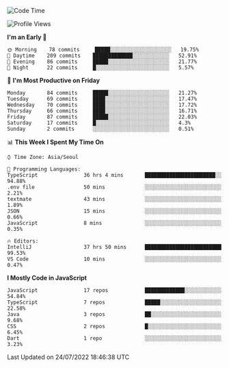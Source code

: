 <!--START_SECTION:waka-->
![Code Time](http://img.shields.io/badge/Code%20Time-0%20secs-blue)

![Profile Views](http://img.shields.io/badge/Profile%20Views-0-blue)

**I'm an Early 🐤** 

```text
🌞 Morning    78 commits     █████░░░░░░░░░░░░░░░░░░░░   19.75% 
🌆 Daytime    209 commits    █████████████░░░░░░░░░░░░   52.91% 
🌃 Evening    86 commits     █████░░░░░░░░░░░░░░░░░░░░   21.77% 
🌙 Night      22 commits     █░░░░░░░░░░░░░░░░░░░░░░░░   5.57%

```
📅 **I'm Most Productive on Friday** 

```text
Monday       84 commits     █████░░░░░░░░░░░░░░░░░░░░   21.27% 
Tuesday      69 commits     ████░░░░░░░░░░░░░░░░░░░░░   17.47% 
Wednesday    70 commits     ████░░░░░░░░░░░░░░░░░░░░░   17.72% 
Thursday     66 commits     ████░░░░░░░░░░░░░░░░░░░░░   16.71% 
Friday       87 commits     █████░░░░░░░░░░░░░░░░░░░░   22.03% 
Saturday     17 commits     █░░░░░░░░░░░░░░░░░░░░░░░░   4.3% 
Sunday       2 commits      ░░░░░░░░░░░░░░░░░░░░░░░░░   0.51%

```


📊 **This Week I Spent My Time On** 

```text
⌚︎ Time Zone: Asia/Seoul

💬 Programming Languages: 
TypeScript               36 hrs 4 mins       ███████████████████████░░   94.88% 
.env file                50 mins             ░░░░░░░░░░░░░░░░░░░░░░░░░   2.21% 
textmate                 43 mins             ░░░░░░░░░░░░░░░░░░░░░░░░░   1.89% 
JSON                     15 mins             ░░░░░░░░░░░░░░░░░░░░░░░░░   0.66% 
JavaScript               8 mins              ░░░░░░░░░░░░░░░░░░░░░░░░░   0.35%

🔥 Editors: 
IntelliJ                 37 hrs 50 mins      █████████████████████████   99.53% 
VS Code                  10 mins             ░░░░░░░░░░░░░░░░░░░░░░░░░   0.47%

```

**I Mostly Code in JavaScript** 

```text
JavaScript               17 repos            █████████████░░░░░░░░░░░░   54.84% 
TypeScript               7 repos             █████░░░░░░░░░░░░░░░░░░░░   22.58% 
Java                     3 repos             ██░░░░░░░░░░░░░░░░░░░░░░░   9.68% 
CSS                      2 repos             █░░░░░░░░░░░░░░░░░░░░░░░░   6.45% 
Dart                     1 repo              ░░░░░░░░░░░░░░░░░░░░░░░░░   3.23%

```



 Last Updated on 24/07/2022 18:46:38 UTC
<!--END_SECTION:waka-->
